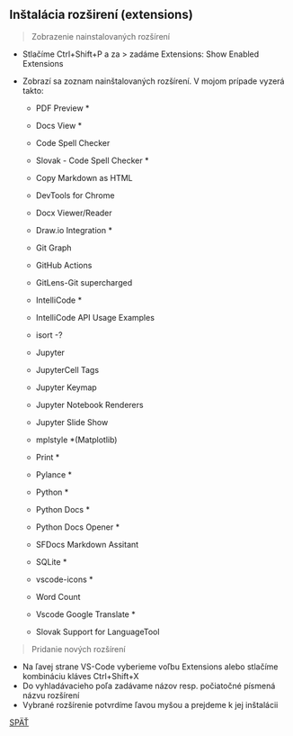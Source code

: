 ## Inštalácia rozširení (extensions) 

> Zobrazenie nainstalovaných rozšírení

* Stlačíme Ctrl+Shift+P a za > zadáme Extensions: Show Enabled Extensions

* Zobrazí sa zoznam nainštalovaných rozšírení. V mojom prípade vyzerá takto:

    * PDF Preview *
    * Docs View *
    * Code Spell Checker
    * Slovak - Code Spell Checker *
    * Copy Markdown as HTML
    * DevTools for Chrome
    * Docx Viewer/Reader
    * Draw.io Integration *
    * Git Graph
    * GitHub Actions
    * GitLens-Git supercharged
    * IntelliCode *
    * IntelliCode API Usage Examples
    * isort -?
    * Jupyter
    * JupyterCell Tags
    * Jupyter Keymap
    * Jupyter Notebook Renderers
    * Jupyter Slide Show
    * mplstyle *(Matplotlib)
    * Print *
    * Pylance *
    * Python *
    * Python Docs *
    * Python Docs Opener *
    * SFDocs Markdown Assitant
    * SQLite *
    * vscode-icons *
    * Word Count
  
    * Vscode Google Translate *
    * Slovak Support for LanguageTool


> Pridanie nových rozšírení

* Na ľavej strane VS-Code vyberieme voľbu Extensions alebo stlačíme kombináciu kláves Ctrl+Shift+X
* Do vyhladávacieho poľa zadávame názov resp. počiatočné písmená názvu rozšírení
* Vybrané rozšírenie potvrdíme ľavou myšou a prejdeme k jej inštalácii

[SPÄŤ](../02_Instalacia_a_konfiguracia_VS-Code.md)